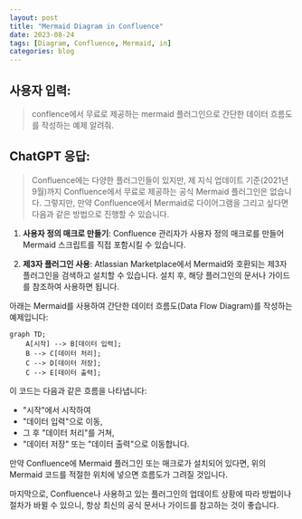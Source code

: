 ```yaml
---
layout: post
title: "Mermaid Diagram in Confluence"
date: 2023-08-24
tags: [Diagram, Confluence, Mermaid, in]
categories: blog
---
```


## 사용자 입력:
> conflence에서 무료로 제공하는 mermaid 플러그인으로 간단한 데이터 흐름도를 작성하는 예제 알려줘.

## ChatGPT 응답:
> Confluence에는 다양한 플러그인들이 있지만, 제 지식 업데이트 기준(2021년 9월)까지 Confluence에서 무료로 제공하는 공식 Mermaid 플러그인은 없습니다. 그렇지만, 만약 Confluence에서 Mermaid로 다이어그램을 그리고 싶다면 다음과 같은 방법으로 진행할 수 있습니다.

1. **사용자 정의 매크로 만들기**: Confluence 관리자가 사용자 정의 매크로를 만들어 Mermaid 스크립트를 직접 포함시킬 수 있습니다.

2. **제3자 플러그인 사용**: Atlassian Marketplace에서 Mermaid와 호환되는 제3자 플러그인을 검색하고 설치할 수 있습니다. 설치 후, 해당 플러그인의 문서나 가이드를 참조하여 사용하면 됩니다.

아래는 Mermaid를 사용하여 간단한 데이터 흐름도(Data Flow Diagram)를 작성하는 예제입니다:

```mermaid
graph TD;
    A[시작] --> B[데이터 입력];
    B --> C[데이터 처리];
    C --> D[데이터 저장];
    C --> E[데이터 출력];
```

이 코드는 다음과 같은 흐름을 나타냅니다:

- "시작"에서 시작하여
- "데이터 입력"으로 이동,
- 그 후 "데이터 처리"를 거쳐,
- "데이터 저장" 또는 "데이터 출력"으로 이동합니다.

만약 Confluence에 Mermaid 플러그인 또는 매크로가 설치되어 있다면, 위의 Mermaid 코드를 적절한 위치에 넣으면 흐름도가 그려질 것입니다.

마지막으로, Confluence나 사용하고 있는 플러그인의 업데이트 상황에 따라 방법이나 절차가 바뀔 수 있으니, 항상 최신의 공식 문서나 가이드를 참고하는 것이 좋습니다.

